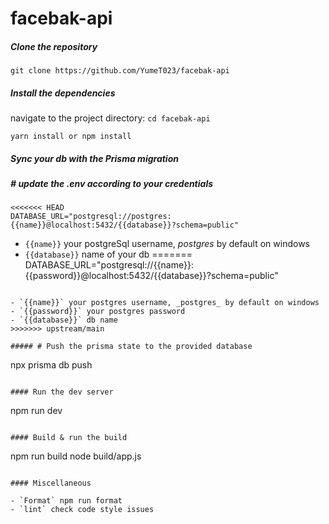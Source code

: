 # facebak-api

##### Clone the repository

```
git clone https://github.com/YumeT023/facebak-api
```

##### Install the dependencies

navigate to the project directory: `cd facebak-api`

```
yarn install or npm install
```

##### Sync your db with the Prisma migration

##### # update the .env according to your credentials

```
<<<<<<< HEAD
DATABASE_URL="postgresql://postgres:{{name}}@localhost:5432/{{database}}?schema=public"
```

- `{{name}}` your postgreSql username, _postgres_ by default on windows
- `{{database}}` name of your db 
=======
DATABASE_URL="postgresql://{{name}}:{{password}}@localhost:5432/{{database}}?schema=public"
```

- `{{name}}` your postgres username, _postgres_ by default on windows
- `{{password}}` your postgres password
- `{{database}}` db name
>>>>>>> upstream/main

##### # Push the prisma state to the provided database

```
npx prisma db push
```

#### Run the dev server

```
npm run dev
```

#### Build & run the build

```
npm run build
node  build/app.js
```

#### Miscellaneous

- `Format` npm run format
- `lint` check code style issues
